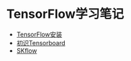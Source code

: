 # TensorFlow学习笔记

- [TensorFlow安装](install.md)
- [初识Tensorboard](tensorboard.md)
- [SKflow](skflow.md)





